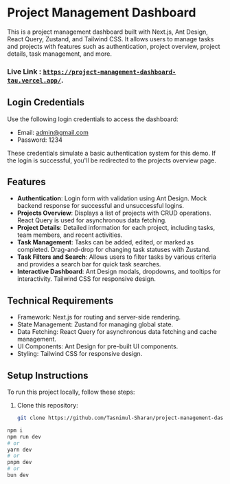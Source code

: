 # Project Management Dashboard

This is a project management dashboard built with Next.js, Ant Design, React Query, Zustand, and Tailwind CSS. It allows users to manage tasks and projects with features such as authentication, project overview, project details, task management, and more.

### Live Link : [`https://project-management-dashboard-tau.vercel.app/`](https://project-management-dashboard-tau.vercel.app/).

## Login Credentials
Use the following login credentials to access the dashboard:

- Email: admin@gmail.com
- Password: 1234

These credentials simulate a basic authentication system for this demo. If the login is successful, you'll be redirected to the projects overview page.

## Features
- **Authentication**: Login form with validation using Ant Design. Mock backend response for successful and unsuccessful logins.
- **Projects Overview**: Displays a list of projects with CRUD operations. React Query is used for asynchronous data fetching.
- **Project Details**: Detailed information for each project, including tasks, team members, and recent activities.
- **Task Management**: Tasks can be added, edited, or marked as completed. Drag-and-drop for changing task statuses with Zustand.
- **Task Filters and Search**: Allows users to filter tasks by various criteria and provides a search bar for quick task searches.
- **Interactive Dashboard**: Ant Design modals, dropdowns, and tooltips for interactivity. Tailwind CSS for responsive design.

## Technical Requirements
- Framework: Next.js for routing and server-side rendering.
- State Management: Zustand for managing global state.
- Data Fetching: React Query for asynchronous data fetching and cache management.
- UI Components: Ant Design for pre-built UI components.
- Styling: Tailwind CSS for responsive design.


## Setup Instructions
To run this project locally, follow these steps:

1. Clone this repository:
   ```bash
   git clone https://github.com/Tasnimul-Sharan/project-management-dashboard.git

```bash
npm i
npm run dev
# or
yarn dev
# or
pnpm dev
# or
bun dev
```
